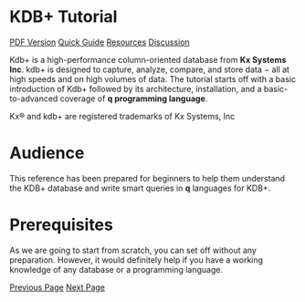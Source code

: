 # KDB+ Tutorial
[PDF Version](../kdbplus/kdbplus_pdf_version.md)
[Quick Guide](../kdbplus/kdbplus_quick_guide.md)
[Resources](../kdbplus/kdbplus_useful_resources.md)
[Discussion](../kdbplus/kdbplus_discussion.md)

Kdb+ is a high-performance column-oriented database from **Kx Systems Inc**. kdb+ is designed to capture, analyze, compare, and store data − all at high speeds and on high volumes of data. The tutorial starts off with a basic introduction of Kdb+ followed by its architecture, installation, and a basic-to-advanced coverage of **q programming language**.

Kx® and kdb+ are registered trademarks of Kx Systems, Inc

# Audience
This reference has been prepared for beginners to help them understand the KDB+ database and write smart queries in **q** languages for KDB+.

# Prerequisites
As we are going to start from scratch, you can set off without any preparation. However, it would definitely help if you have a working knowledge of any database or a programming language.


[Previous Page](../kdbplus/index.md) [Next Page](../kdbplus/kdbplus_overview.md) 
